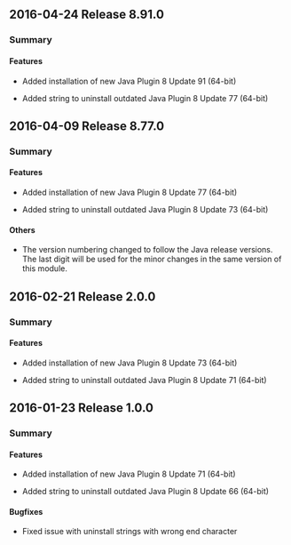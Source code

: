 ## 2016-04-24 Release 8.91.0
### Summary

#### Features

- Added installation of new Java Plugin 8 Update 91 (64-bit)

- Added string to uninstall outdated Java Plugin 8 Update 77 (64-bit)

## 2016-04-09 Release 8.77.0
### Summary

#### Features

- Added installation of new Java Plugin 8 Update 77 (64-bit)

- Added string to uninstall outdated Java Plugin 8 Update 73 (64-bit)

#### Others

- The version numbering changed to follow the Java release versions. The last
digit will be used for the minor changes in the same version of this module.

## 2016-02-21 Release 2.0.0
### Summary

#### Features

- Added installation of new Java Plugin 8 Update 73 (64-bit)

- Added string to uninstall outdated Java Plugin 8 Update 71 (64-bit)

## 2016-01-23 Release 1.0.0
### Summary

#### Features

- Added installation of new Java Plugin 8 Update 71 (64-bit)

- Added string to uninstall outdated Java Plugin 8 Update 66 (64-bit)

#### Bugfixes
- Fixed issue with uninstall strings with wrong end character
